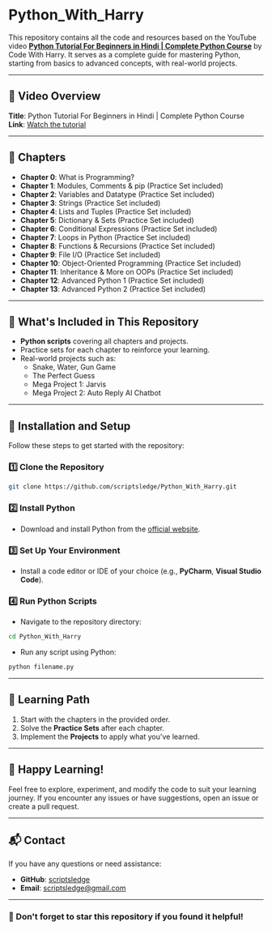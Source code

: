 # Python_With_Harry

This repository contains all the code and resources based on the YouTube video **[Python Tutorial For Beginners in Hindi | Complete Python Course](https://youtu.be/UrsmFxEIp5k?si=Le3OB1VqGKoYaep-)** by Code With Harry. It serves as a complete guide for mastering Python, starting from basics to advanced concepts, with real-world projects.

---

## 📖 Video Overview

**Title**: Python Tutorial For Beginners in Hindi | Complete Python Course  
**Link**: [Watch the tutorial](https://youtu.be/UrsmFxEIp5k?si=Le3OB1VqGKoYaep-)

---

## 📜 Chapters

- **Chapter 0**: What is Programming?
- **Chapter 1**: Modules, Comments & pip (Practice Set included)
- **Chapter 2**: Variables and Datatype (Practice Set included)
- **Chapter 3**: Strings (Practice Set included)
- **Chapter 4**: Lists and Tuples (Practice Set included)
- **Chapter 5**: Dictionary & Sets (Practice Set included)
- **Chapter 6**: Conditional Expressions (Practice Set included)
- **Chapter 7**: Loops in Python (Practice Set included)
- **Chapter 8**: Functions & Recursions (Practice Set included)
- **Chapter 9**: File I/O (Practice Set included)
- **Chapter 10**: Object-Oriented Programming (Practice Set included)
- **Chapter 11**: Inheritance & More on OOPs (Practice Set included)
- **Chapter 12**: Advanced Python 1 (Practice Set included)
- **Chapter 13**: Advanced Python 2 (Practice Set included)

---

## 📂 What's Included in This Repository

- **Python scripts** covering all chapters and projects.
- Practice sets for each chapter to reinforce your learning.
- Real-world projects such as:
  - Snake, Water, Gun Game
  - The Perfect Guess
  - Mega Project 1: Jarvis
  - Mega Project 2: Auto Reply AI Chatbot

---

## 🚀 Installation and Setup

Follow these steps to get started with the repository:

### 1️⃣ Clone the Repository
```bash
git clone https://github.com/scriptsledge/Python_With_Harry.git
```

### 2️⃣ Install Python
- Download and install Python from the [official website](https://www.python.org/downloads/).

### 3️⃣ Set Up Your Environment
- Install a code editor or IDE of your choice (e.g., **PyCharm**, **Visual Studio Code**).

### 4️⃣ Run Python Scripts
- Navigate to the repository directory:
```bash
cd Python_With_Harry
```
- Run any script using Python:
```bash
python filename.py
```

---

## 🎯 Learning Path

1. Start with the chapters in the provided order.
2. Solve the **Practice Sets** after each chapter.
3. Implement the **Projects** to apply what you've learned.

---

## 🎉 Happy Learning!

Feel free to explore, experiment, and modify the code to suit your learning journey. If you encounter any issues or have suggestions, open an issue or create a pull request.

---

## 📬 Contact
If you have any questions or need assistance:
- **GitHub**: [scriptsledge](https://github.com/scriptsledge)
- **Email**: scriptsledge@gmail.com

---

### 🌟 Don't forget to star this repository if you found it helpful!
